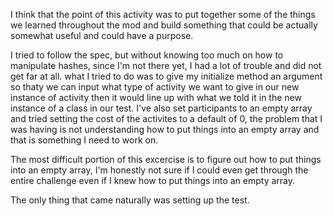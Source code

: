 I think that the point of this activity was to put together some of the things we learned throughout the mod and build something that could be actually somewhat useful and could have a purpose.

I tried to follow the spec, but without knowing too much on how to manipulate hashes, since I'm not there yet, I had a lot of trouble and did not get far at all. what I tried to do was to give my initialize method an argument so thaty we can input what type of activity we want to give in our new instance of activity then it would line up with what we told it in the new instance of a class in our test.
I've also set participants to an empty array and tried setting the cost of the activites to a default of 0, the problem that I was having is not understanding how to put things into an empty array and that is something I need to work on. 

The most difficult portion of this excercise is to figure out how to put things into an empty array, I'm honestly not sure if I could even get through the entire challenge even if I knew how to put things into an empty array.

The only thing that came naturally was setting up the test.
